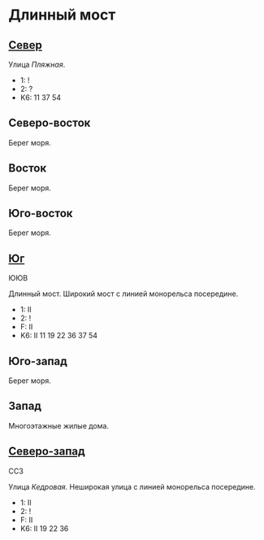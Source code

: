 # Длинный мост

## [Север](./10615050.md)

Улица *Пляжная*.

* 1:    !
* 2:    ?
* K6:   11  37  54

## Северо-восток

Берег моря.

## Восток

Берег моря.

## Юго-восток

Берег моря.

## [Юг](./615145.md)

ЮЮВ

Длинный мост.
Широкий мост с линией монорельса посередине.

* 1:    II
* 2:    !
* F:    II
* K6:   II
        11  19  22  36  37  54

## Юго-запад

Берег моря.

## Запад

Многоэтажные жилые дома.

## [Северо-запад](./10620070.md)

ССЗ

Улица *Кедровая*.
Неширокая улица с линией монорельса посередине.

* 1:    II
* 2:    !
* F:    II
* K6:   II
        19  22  36
